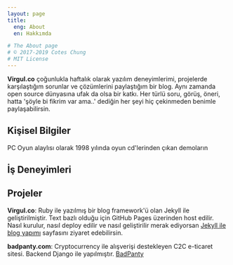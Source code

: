 ```yaml
---
layout: page
title:
  eng: About
  en: Hakkımda

# The About page
# © 2017-2019 Cotes Chung
# MIT License
---
```


**Virgul.co** çoğunlukla haftalık olarak yazılım deneyimlerimi, projelerde karşılaştığım sorunlar ve çözümlerini paylaştığım bir blog.
Aynı zamanda open source dünyasına ufak da olsa bir katkı. Her türlü soru, görüş, öneri, hatta 'şöyle bi fikrim var ama..' dediğin her şeyi
hiç çekinmeden benimle paylaşabilirsin.

## Kişisel Bilgiler
  PC Oyun alaylısı olarak 1998 yılında oyun cd'lerinden çıkan demoların 


## İş Deneyimleri


## Projeler




**Virgul.co**: Ruby ile yazılmış bir blog framework'ü olan Jekyll ile geliştirilmiştir. Text bazlı olduğu için GitHub Pages üzerinden host edilir. 
Nasıl kurulur, nasıl deploy edilir ve nasıl geliştirilir merak ediyorsan [Jekyll ile blog yapımı](https://virgul.co) sayfasını ziyaret edebilirsin.

**badpanty.com**: Cryptocurrency ile alışverişi destekleyen C2C e-ticaret sitesi. Backend Django ile yapılmıştır. [BadPanty](https://www.badpanty.com)